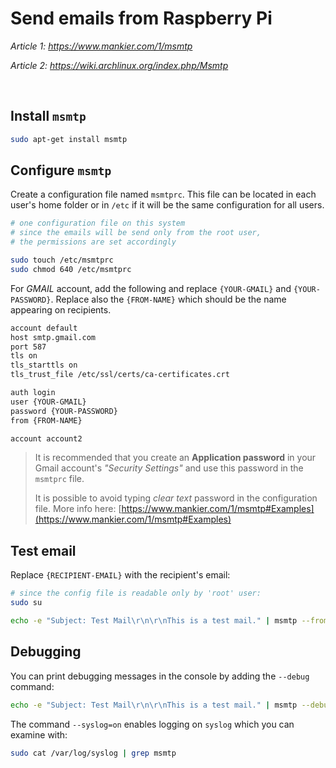 # Send emails from Raspberry Pi

*Article 1: https://www.mankier.com/1/msmtp*

*Article 2: https://wiki.archlinux.org/index.php/Msmtp*

<br>

## Install `msmtp`

``` bash
sudo apt-get install msmtp
```

## Configure `msmtp`

Create a configuration file named `msmtprc`. This file can be located in each user's home folder or in `/etc` if it will be the same configuration for all users.
``` bash
# one configuration file on this system
# since the emails will be send only from the root user,
# the permissions are set accordingly

sudo touch /etc/msmtprc
sudo chmod 640 /etc/msmtprc
```

For *GMAIL* account, add the following and replace `{YOUR-GMAIL}` and `{YOUR-PASSWORD}`.
Replace also the `{FROM-NAME}` which should be the name appearing on recipients.
``` bash
account default
host smtp.gmail.com
port 587
tls on
tls_starttls on
tls_trust_file /etc/ssl/certs/ca-certificates.crt

auth login
user {YOUR-GMAIL}
password {YOUR-PASSWORD}
from {FROM-NAME}

account account2
```

> It is recommended that you create an **Application password** in your Gmail account's *"Security Settings"* and use this password in the `msmtprc` file.
> 
> It is possible to avoid typing *clear text* password in the configuration file.
> More info here: [https://www.mankier.com/1/msmtp#Examples](https://www.mankier.com/1/msmtp#Examples)


## Test email

Replace `{RECIPIENT-EMAIL}` with the recipient's email:
``` bash
# since the config file is readable only by 'root' user:
sudo su

echo -e "Subject: Test Mail\r\n\r\nThis is a test mail." | msmtp --from=default --syslog=on -t {RECIPIENT-EMAIL}
```

## Debugging

You can print debugging messages in the console by adding the `--debug` command:

``` bash
echo -e "Subject: Test Mail\r\n\r\nThis is a test mail." | msmtp --debug --from=default --syslog=on -t {RECIPIENT-EMAIL}
```

The command `--syslog=on` enables logging on `syslog` which you can examine with:
``` bash
sudo cat /var/log/syslog | grep msmtp
```

<br>

